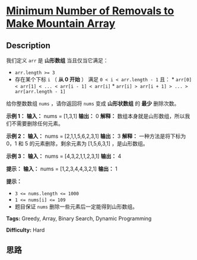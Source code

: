 # [Minimum Number of Removals to Make Mountain Array][title]

## Description

我们定义 `arr` 是 **山形数组** 当且仅当它满足：

  * `arr.length >= 3`
  * 存在某个下标 `i` （ **从 0 开始** ） 满足 `0 < i < arr.length - 1` 且：     * `arr[0] < arr[1] < ... < arr[i - 1] < arr[i]`    * `arr[i] > arr[i + 1] > ... > arr[arr.length - 1]`

给你整数数组 `nums`​ ，请你返回将 `nums` 变成 **山形状数组** 的​ **最少** 删除次数。

**示例 1：**
            **输入：** nums = [1,3,1]    **输出：** 0    **解释：** 数组本身就是山形数组，所以我们不需要删除任何元素。    

**示例 2：**
            **输入：** nums = [2,1,1,5,6,2,3,1]    **输出：** 3    **解释：** 一种方法是将下标为 0，1 和 5 的元素删除，剩余元素为 [1,5,6,3,1] ，是山形数组。    

**示例 3：**
            **输入：** nums = [4,3,2,1,1,2,3,1]    **输出：** 4    

**提示：**
            **输入：** nums = [1,2,3,4,4,3,2,1]    **输出：** 1    

**提示：**

  * `3 <= nums.length <= 1000`
  * `1 <= nums[i] <= 109`
  * 题目保证 `nums` 删除一些元素后一定能得到山形数组。


**Tags:** Greedy, Array, Binary Search, Dynamic Programming

**Difficulty:** Hard

## 思路

[title]: https://leetcode-cn.com/problems/minimum-number-of-removals-to-make-mountain-array
